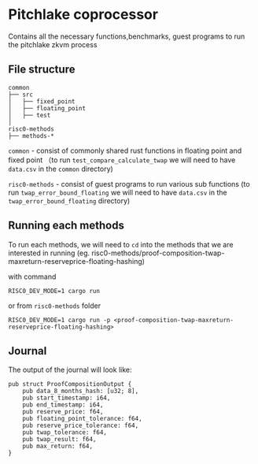 # Pitchlake coprocessor
Contains all the necessary functions,benchmarks, guest programs to run the pitchlake zkvm process

## File structure
```
common
├── src
│   ├── fixed_point
│   ├── floating_point
│   ├── test
│
risc0-methods
├── methods-*
```

`common` - consist of commonly shared rust functions in floating point and fixed point （to run `test_compare_calculate_twap` we will need to have `data.csv` in the `common` directory)

`risc0-methods` - consist of guest programs to run various sub functions
(to run `twap_error_bound_floating` we will need to have `data.csv` in the `twap_error_bound_floating` directory)

## Running each methods
To run each methods, we will need to `cd` into the methods that we are interested in running (eg. risc0-methods/proof-composition-twap-maxreturn-reserveprice-floating-hashing)

with command

```
RISC0_DEV_MODE=1 cargo run
```


or from `risc0-methods` folder

```
RISC0_DEV_MODE=1 cargo run -p <proof-composition-twap-maxreturn-reserveprice-floating-hashing>
```

## Journal
The output of the journal will look like:
```
pub struct ProofCompositionOutput {
    pub data_8_months_hash: [u32; 8],
    pub start_timestamp: i64,
    pub end_timestamp: i64,
    pub reserve_price: f64,
    pub floating_point_tolerance: f64,
    pub reserve_price_tolerance: f64,
    pub twap_tolerance: f64,
    pub twap_result: f64,
    pub max_return: f64,
}
```